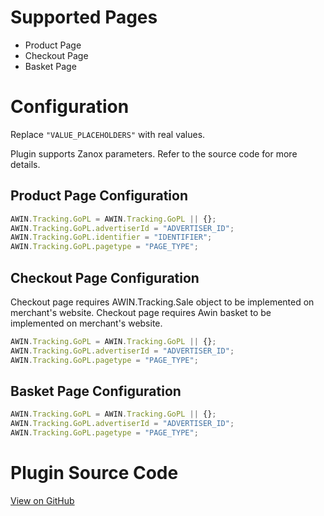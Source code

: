
# Supported Pages

- Product Page
- Checkout Page
- Basket Page

# Configuration

Replace `"VALUE_PLACEHOLDERS"` with real values.

Plugin supports Zanox parameters. Refer to the source code for more
details.

## Product Page Configuration

``` javascript
AWIN.Tracking.GoPL = AWIN.Tracking.GoPL || {};
AWIN.Tracking.GoPL.advertiserId = "ADVERTISER_ID";
AWIN.Tracking.GoPL.identifier = "IDENTIFIER";
AWIN.Tracking.GoPL.pagetype = "PAGE_TYPE";
```



## Checkout Page Configuration

Checkout page requires AWIN.Tracking.Sale object to be implemented on
merchant's website. Checkout page requires Awin basket to be implemented
on merchant's website.

``` javascript
AWIN.Tracking.GoPL = AWIN.Tracking.GoPL || {};
AWIN.Tracking.GoPL.advertiserId = "ADVERTISER_ID";
AWIN.Tracking.GoPL.pagetype = "PAGE_TYPE";
```



## Basket Page Configuration

``` javascript
AWIN.Tracking.GoPL = AWIN.Tracking.GoPL || {};
AWIN.Tracking.GoPL.advertiserId = "ADVERTISER_ID";
AWIN.Tracking.GoPL.pagetype = "PAGE_TYPE";
```



# Plugin Source Code

[View on
GitHub](https://github.com/awin/awin-tracking/blob/master/web/thirdparty/goPl.js)